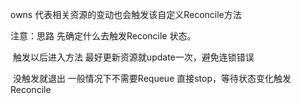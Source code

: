owns   代表相关资源的变动也会触发该自定义Reconcile方法

注意：思路    先确定什么去触发Reconcile        状态。

​                       触发以后进入方法 最好更新资源就update一次，避免连锁错误       

​                       没触发就退出       一般情况下不需要Requeue       直接stop，等待状态变化触发Reconcile